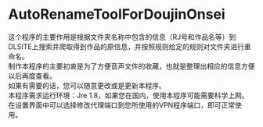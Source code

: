 # AutoRenameToolForDoujinOnsei
这个程序的主要作用是根据文件夹名称中包含的信息（RJ号和作品名等）到DLSITE上搜索并爬取得到作品的原信息，并按照规则给定的规则对文件夹进行重命名。  
制作本程序的主要初衷是为了方便音声文件的收藏，也就是整理出相应的信息方便以后再度查看。  
如果有需要的话，您可以随意更改或是更新本程序。  
本程序需求运行环境：Jre 1.8，如果您在国内，使用本程序可能需要科学上网。  
在设置界面中可以选择修改代理端口到您所使用的VPN程序端口，即可正常使用。  
